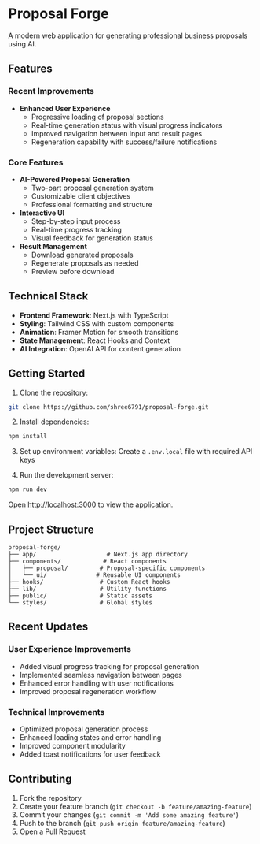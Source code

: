 # Proposal Forge

A modern web application for generating professional business proposals using AI.

## Features

### Recent Improvements
- **Enhanced User Experience**
  - Progressive loading of proposal sections
  - Real-time generation status with visual progress indicators
  - Improved navigation between input and result pages
  - Regeneration capability with success/failure notifications

### Core Features
- **AI-Powered Proposal Generation**
  - Two-part proposal generation system
  - Customizable client objectives
  - Professional formatting and structure
- **Interactive UI**
  - Step-by-step input process
  - Real-time progress tracking
  - Visual feedback for generation status
- **Result Management**
  - Download generated proposals
  - Regenerate proposals as needed
  - Preview before download

## Technical Stack

- **Frontend Framework**: Next.js with TypeScript
- **Styling**: Tailwind CSS with custom components
- **Animation**: Framer Motion for smooth transitions
- **State Management**: React Hooks and Context
- **AI Integration**: OpenAI API for content generation

## Getting Started

1. Clone the repository:
```bash
git clone https://github.com/shree6791/proposal-forge.git
```

2. Install dependencies:
```bash
npm install
```

3. Set up environment variables:
Create a `.env.local` file with required API keys

4. Run the development server:
```bash
npm run dev
```

Open [http://localhost:3000](http://localhost:3000) to view the application.

## Project Structure

```
proposal-forge/
├── app/                    # Next.js app directory
├── components/            # React components
│   ├── proposal/         # Proposal-specific components
│   └── ui/              # Reusable UI components
├── hooks/                # Custom React hooks
├── lib/                  # Utility functions
├── public/               # Static assets
└── styles/               # Global styles
```

## Recent Updates

### User Experience Improvements
- Added visual progress tracking for proposal generation
- Implemented seamless navigation between pages
- Enhanced error handling with user notifications
- Improved proposal regeneration workflow

### Technical Improvements
- Optimized proposal generation process
- Enhanced loading states and error handling
- Improved component modularity
- Added toast notifications for user feedback

## Contributing

1. Fork the repository
2. Create your feature branch (`git checkout -b feature/amazing-feature`)
3. Commit your changes (`git commit -m 'Add some amazing feature'`)
4. Push to the branch (`git push origin feature/amazing-feature`)
5. Open a Pull Request


